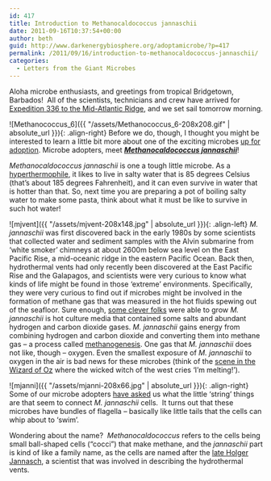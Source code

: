 ```yaml
---
id: 417
title: Introduction to Methanocaldococcus jannaschii
date: 2011-09-16T10:37:54+00:00
author: beth
guid: http://www.darkenergybiosphere.org/adoptamicrobe/?p=417
permalink: /2011/09/16/introduction-to-methanocaldococcus-jannaschii/
categories:
  - Letters from the Giant Microbes
---
```

Aloha microbe enthusiasts, and greetings from tropical Bridgetown, Barbados!  All of the scientists, technicians and crew have arrived for [Expedition 336 to the Mid-Atlantic Ridge](http://iodp.tamu.edu/scienceops/expeditions/midatlantic_ridge_microbio.html), and we set sail tomorrow morning.

![Methanococcus_6]({{ "/assets/Methanococcus_6-208x208.gif" | absolute_url }}){: .align-right} Before we do, though, I thought you might be interested to learn a little bit more about one of the exciting microbes [up for adoption](/adoptamicrobe/?page_id=263). Microbe adopters, meet [_**Methanocaldococcus jannaschii**_](/adoptamicrobe/?p=242)!

_Methanocaldococcus jannaschii_ is one a tough little microbe. As a [hyperthermophile](http://en.wikipedia.org/wiki/Hyperthermophile), it likes to live in salty water that is 85 degrees Celsius (that’s about 185 degrees Fahrenheit), and it can even survive in water that is hotter than that. So, next time you are preparing a pot of boiling salty water to make some pasta, think about what it must be like to survive in such hot water!

![mjvent]({{ "/assets/mjvent-208x148.jpg" | absolute_url }}){: .align-left} _M. jannaschii_ was first discovered back in the early 1980s by some scientists that collected water and sediment samples with the Alvin submarine from ‘white smoker’ chimneys at about 2600m below sea level on the East Pacific Rise, a mid-oceanic ridge in the eastern Pacific Ocean. Back then, hydrothermal vents had only recently been discovered at the East Pacific Rise and the Galapagos, and scientists were very curious to know what kinds of life might be found in those ‘extreme’ environments. Specifically, they were very curious to find out if microbes might be involved in the formation of methane gas that was measured in the hot fluids spewing out of the seafloor. Sure enough, [some clever folks](http://www.springerlink.com/content/u8774k126821777x/) were able to grow _M. jannaschii_ is hot culture media that contained some salts and abundant hydrogen and carbon dioxide gases. _M. jannaschii_ gains energy from combining hydrogen and carbon dioxide and converting them into methane gas – a process called [methanogenesis](http://en.wikipedia.org/wiki/Methanogenesis). One gas that _M. jannaschii_ does not like, though – oxygen. Even the smallest exposure of _M. jannaschii_ to oxygen in the air is bad news for these microbes (think of the [scene in the Wizard of Oz](http://www.youtube.com/watch?v=j7GJcKuVGm8) where the wicked witch of the west cries ‘I’m melting!’).

![mjanni]({{ "/assets/mjanni-208x66.jpg" | absolute_url }}){: .align-right} Some of our microbe adopters [have asked](/adoptamicrobe/?p=382) us what the little ‘string’ things are that seem to connect _M. jannaschii_ cells.  It turns out that these microbes have bundles of flagella – basically like little tails that the cells can whip about to ‘swim’.

Wondering about the name?  _Methanocaldococcus_ refers to the cells being small ball-shaped cells (“cocci”) that make methane, and the _jannaschii_ part is kind of like a family name, as the cells are named after the [late Holger Jannasch](http://www.whoi.edu/page.do?pid=10934&tid=282&cid=817&ct=163), a scientist that was involved in describing the hydrothermal vents.
